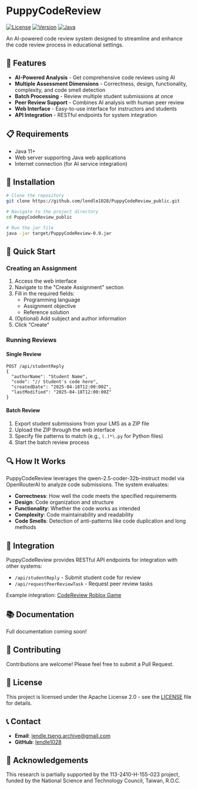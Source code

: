 # PuppyCodeReview

[![License](https://img.shields.io/badge/License-Apache%202.0-blue.svg)](https://opensource.org/licenses/Apache-2.0)
[![Version](https://img.shields.io/badge/version-0.9-green.svg)](https://github.com/lendle1028/PuppyCodeReview_public)
[![Java](https://img.shields.io/badge/Java-11+-orange.svg)](https://www.oracle.com/java/)

An AI-powered code review system designed to streamline and enhance the code review process in educational settings.

## 🚀 Features

- **AI-Powered Analysis** - Get comprehensive code reviews using AI
- **Multiple Assessment Dimensions** - Correctness, design, functionality, complexity, and code smell detection
- **Batch Processing** - Review multiple student submissions at once
- **Peer Review Support** - Combines AI analysis with human peer review
- **Web Interface** - Easy-to-use interface for instructors and students
- **API Integration** - RESTful endpoints for system integration

## 📋 Requirements

- Java 11+
- Web server supporting Java web applications
- Internet connection (for AI service integration)

## 🔧 Installation

```bash
# Clone the repository
git clone https://github.com/lendle1028/PuppyCodeReview_public.git

# Navigate to the project directory
cd PuppyCodeReview_public

# Run the jar file
java -jar target/PuppyCodeReview-0.9.jar
```

## 🏁 Quick Start

### Creating an Assignment

1. Access the web interface
2. Navigate to the "Create Assignment" section
3. Fill in the required fields:
    - Programming language
    - Assignment objective
    - Reference solution
4. (Optional) Add subject and author information
5. Click "Create"

### Running Reviews

#### Single Review
```
POST /api/studentReply
{
  "authorName": "Student Name",
  "code": "// Student's code here",
  "createdDate": "2025-04-18T12:00:00Z",
  "lastModified": "2025-04-18T12:00:00Z"
}
```

#### Batch Review
1. Export student submissions from your LMS as a ZIP file
2. Upload the ZIP through the web interface
3. Specify file patterns to match (e.g., `(.)*\.py` for Python files)
4. Start the batch review process


## 🔍 How It Works

PuppyCodeReview leverages the qwen-2.5-coder-32b-instruct model via OpenRouterAI to analyze code submissions. The system evaluates:

- **Correctness**: How well the code meets the specified requirements
- **Design**: Code organization and structure
- **Functionality**: Whether the code works as intended
- **Complexity**: Code maintainability and readability
- **Code Smells**: Detection of anti-patterns like code duplication and long methods

## 🔌 Integration

PuppyCodeReview provides RESTful API endpoints for integration with other systems:

- `/api/studentReply` - Submit student code for review
- `/api/requestPeerReviewTask` - Request peer review tasks

Example integration: [CodeReview Roblox Game](https://www.roblox.com/games/81554050300949/CodeReview)

## 📚 Documentation

Full documentation coming soon!

## 🤝 Contributing

Contributions are welcome! Please feel free to submit a Pull Request.

## 📄 License

This project is licensed under the Apache License 2.0 - see the [LICENSE](LICENSE) file for details.

## 📞 Contact

- **Email**: lendle.tseng.archive@gmail.com
- **GitHub**: [lendle1028](https://github.com/lendle1028)

## 🙏 Acknowledgements

This research is partially supported by the 113-2410-H-155-023 project, funded by the National Science and Technology Council, Taiwan, R.O.C.
